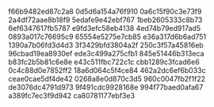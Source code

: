 f66b9482ed87c2a8
0d5d6a154a76f910
0a6c15f90c3e73f9
2a4df72aae8b18f9
5edafe9e42ebf767
1beb2605333c8b73
6ef6347617fb5787
e9fd3efc58eb4138
4ed74b79ed917ad5
0893a017c76695c9
65554e5275e7cb85
e36a317d6b6ad751
1390a7b06fd3d4d3
3f3429bfd3804a2f
250c3f57a45816eb
96cbad19ea8930ef
ede3c499a275cfb1
845e51446b313eca
b83fc2b5b81c6e8e
e43c511fbc722c1c
cbb1289c3fcad6e6
0c4c88d0e7852ff2
18a6d064c5f4ce84
462a2dc6ef6b033c
ceae0cae5df4de42
0268a8e0d870c3d5
960c0047fb2f1f22
de3076dc4791d973
9f491cdc9928168e
994f77baed0afa67
a389fc7ec3f9d942
ca80781177ebf3e3

